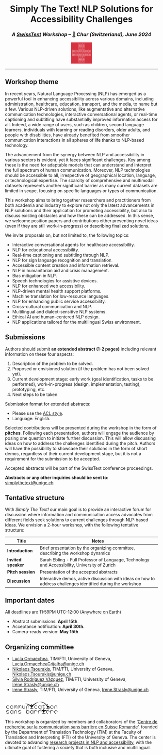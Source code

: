 <!-- # **Simply The Text! NLP Solutions for Accessibility Challenges**  -->
<!-- ### *A SwissText Workshop, Chur, 10th June 2024* -->

<h1 align="center"><b>Simply The Text! NLP Solutions for Accessibility Challenges</b></h1>
<h3 align="center"><i>A <a href="https://www.swisstext.org/" target="_blank">SwissText</a> Workshop</i> – <a href="https://maps.app.goo.gl/KQYanMg396GuQ5cw8" target="_blank">📍</a> <i>Chur (Switzerland), June 2024</i></h3>
<center><img src="images/swisstext.png" alt="SwissText logo" width="14%"/></center>

---

## __Workshop theme__

In recent years, Natural Language Processing (NLP) has emerged as a powerful tool in enhancing accessibility across various domains, including administration, healthcare, education, transport, and the media, to name but a few. Various NLP-driven solutions, like augmentative and alternative communication technologies, interactive conversational agents, or real-time captioning and subtitling have substantially improved information access for all. Indeed, a wide range of users, such as children, second language learners, individuals with learning or reading disorders, older adults, and people with disabilities, have already benefited from smoother communication interactions in all spheres of life thanks to NLP-based technology. 

The advancement from the synergy between NLP and accessibility in various sectors is evident, yet it faces significant challenges. Key among these is the need for adaptable models that can understand and interpret the full spectrum of human communication. Moreover, NLP technologies should be accessible to all, irrespective of geographical location, language, or technological expertise. The scarcity of comprehensive and multimodal datasets represents another significant barrier as many current datasets are limited in scope, focusing on specific languages or types of communication.

This workshop aims to bring together researchers and practitioners from both academia and industry to explore not only the latest advancements in NLP solutions and their application for promoting accessibility, but also to discuss existing obstacles and how these can be addressed. In this sense, we welcome position papers and contributions either presenting novel ideas (even if they are still work-in-progress) or describing finalized solutions.

We invite proposals on, but not limited to, the following topics:

* Interactive conversational agents for healthcare accessibility.
* NLP for educational accessibility.
* Real-time captioning and subtitling through NLP.
* NLP for sign language recognition and translation.
* Accessible content creation and information retrieval.
* NLP in humanitarian aid and crisis management.
* Bias mitigation in NLP.
* Speech technologies for assistive devices.
* NLP for enhanced web accessibility.
* NLP-driven mental health support platforms.
* Machine translation for low-resource languages.
* NLP for enhancing public service accessibility.
* Cross-cultural communication and NLP.
* Multilingual and dialect-sensitive NLP systems.
* Ethical AI and human-centered NLP design.
* NLP applications tailored for the multilingual Swiss environment.

## __Submissions__

Authors should submit __an extended abstract (1-2 pages)__ including relevant information on these four aspects: 

1. Description of the problem to be solved.
2. Proposed or envisioned solution (if the problem has not been solved yet).
3. Current development stage: early work (goal identification, tasks to be performed), work-in-progress (design, implementation, testing), prototyping, etc.
4. Next steps to be taken.

Submission format for extended abstracts:

* Please use the <a href="https://2023.aclweb.org/calls/style_and_formatting/" target="_blank">ACL style</a>.
* Language: English.

Selected contributions will be presented during the workshop in the form of __pitches__. Following each presentation, authors will engage the audience by posing one question to initiate further discussion. This will allow discussing ideas on how to address the challenges identified during the pitch. Authors will have the possibility to showcase their solutions in the form of short demos, regardless of their current development stage, but it is not a requirement for the submission to be accepted.

Accepted abstracts will be part of the SwissText conference proceedings.

__Abstracts or any other inquiries should be sent to:__ [simplythetext@unige.ch](mailto:simplythetext@unige.ch)

## __Tentative structure__

With *Simply The Text!* our main goal is to provide an interactive forum for discussion where information and communication access advocates from different fields seek solutions to current challenges through NLP-based ideas. We envision a 2-hour workshop, with the following tentative structure:

| Title | Notes |
| ----------- | ----------- |
| __Introduction__ | Brief presentation by the organizing committee, describing the workshop dynamics |
| __Invited speaker__ | Sarah Ebling - Full Professor of Language‚ Technology and Accessibility, University of Zurich |
| __Pitch session__ | Presentation of the accepted abstracts |
| __Discussion__ | Interactive demos, active discussion with ideas on how to address challenges identified during the workshop |

## __Important dates__

All deadlines are 11:59PM UTC-12:00 (<a href="https://time.is/Anywhere_on_Earth" target="_blank">Anywhere on Earth</a>)

* Abstract submissions: __April 15th__.
* Acceptance notification: __April 30th__.
* Camera-ready version: __May 15th__.

## __Organizing committee__
* <a href="https://www.unige.ch/fti/en/faculte/departements/dtim/membrestim/ormaechea-grijalba/" target="_blank">Lucía Ormaechea</a>, TIM/FTI, University of Geneva, [Lucia.OrmaecheaGrijalba@unige.ch](mailto:Lucia.OrmaecheaGrijalba@unige.ch)
* <a href="https://www.unige.ch/fti/en/faculte/departements/dtim/membrestim/tsourakis/" target="_blank">Nikolaos Tsourakis</a>, TIM/FTI, University of Geneva, [Nikolaos.Tsourakis@unige.ch](mailto:Nikolaos.Tsourakis@unige.ch)
* <a href="https://www.unige.ch/fti/en/faculte/departements/dtim/membrestim/rodriguez/" target="_blank">Silvia Rodríguez Vázquez</a>, TIM/FTI, University of Geneva, [Irene.Strasly@unige.ch](mailto:Irene.Strasly@unige.ch)
* <a href="https://www.unige.ch/fti/en/faculte/departements/dtim/membrestim/strasly/" target="_blank">Irene Strasly</a>, TIM/FTI, University of Geneva, [Irene.Strasly@unige.ch](mailto:Irene.Strasly@unige.ch)

<br><a href="https://sans-barriere.unige.ch/" target="_blank">
    <img src="images/csb_white.png" alt="Communication Sans Barrière" width="35%">
</a><br>

This workshop is organized by members and collaborators of the ‘<a href="https://sans-barriere.unige.ch/projets-de-recherche/uni-access/membres" target="_blank">Centre de recherche sur la communication sans barrière en Suisse Romande</a>’, founded by the Department of Translation Technology (TIM) at the Faculty of Translation and Interpreting (FTI) of the University of Geneva. The center is devoted to advancing <a href="https://sans-barriere.unige.ch/projets-de-recherche/uni-access" target="_blank">research projects in NLP and accessibility</a>, with the ultimate goal of fostering a society that is both inclusive and multilingual.

<br><br>
